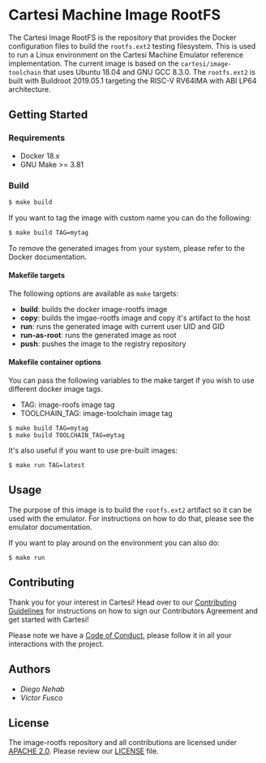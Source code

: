 # Cartesi Machine Image RootFS 

The Cartesi Image RootFS is the repository that provides the Docker configuration files to build the `rootfs.ext2` testing filesystem. This is used to run a Linux environment on the Cartesi Machine Emulator reference implementation. The current image is based on the `cartesi/image-toolchain` that uses Ubuntu 18.04 and GNU GCC 8.3.0. The `rootfs.ext2` is built with Buildroot 2019.05.1 targeting the RISC-V RV64IMA with ABI LP64 architecture.

## Getting Started

### Requirements

- Docker 18.x
- GNU Make >= 3.81

### Build

```bash
$ make build
```

If you want to tag the image with custom name you can do the following:

```bash
$ make build TAG=mytag
```

To remove the generated images from your system, please refer to the Docker documentation.

#### Makefile targets

The following options are available as `make` targets:

- **build**: builds the docker image-rootfs image
- **copy**: builds the imgae-rootfs image and copy it's artifact to the host 
- **run**: runs the generated image with current user UID and GID
- **run-as-root**: runs the generated image as root
- **push**: pushes the image to the registry repository

#### Makefile container options

You can pass the following variables to the make target if you wish to use different docker image tags.

- TAG: image-roofs image tag
- TOOLCHAIN\_TAG: image-toolchain image tag

```
$ make build TAG=mytag
$ make build TOOLCHAIN_TAG=mytag
```

It's also useful if you want to use pre-built images:

```
$ make run TAG=latest
```

## Usage

The purpose of this image is to build the `rootfs.ext2` artifact so it can be used with the emulator. For instructions on how to do that, please see the emulator documentation.

If you want to play around on the environment you can also do:

```
$ make run
```

## Contributing

Thank you for your interest in Cartesi! Head over to our [Contributing Guidelines](https://github.com/cartesi/image-rootfs/blob/master/CONTRIBUTING.md) for instructions on how to sign our Contributors Agreement and get started with
Cartesi!

Please note we have a [Code of Conduct](https://github.com/cartesi/image-rootfs/blob/master/CODE_OF_CONDUCT.md), please follow it in all your interactions with the project.

## Authors

* *Diego Nehab*
* *Victor Fusco*

## License

The image-rootfs repository and all contributions are licensed under
[APACHE 2.0](https://www.apache.org/licenses/LICENSE-2.0). Please review our [LICENSE](https://github.com/cartesi/image-rootfs/blob/master/LICENSE) file.

